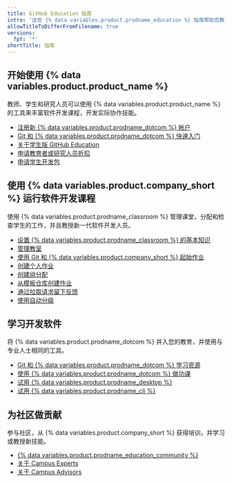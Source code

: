 ```yaml
---
title: GitHub Education 指南
intro: '这些 {% data variables.product.prodname_education %} 指南帮助您教授和学习 {% data variables.product.product_name %} 和软件开发。'
allowTitleToDifferFromFilename: true
versions:
  fpt: '*'
shortTitle: 指南
---
```


## 开始使用 {% data variables.product.product_name %}

教师、学生和研究人员可以使用 {% data variables.product.product_name %} 的工具来丰富软件开发课程，开发实际协作技能。

- [注册新 {% data variables.product.prodname_dotcom %} 帐户](/github/getting-started-with-github/signing-up-for-a-new-github-account)
- [Git 和 {% data variables.product.prodname_dotcom %} 快速入门 ](/github/getting-started-with-github/quickstart)
- [关于学生版 GitHub Education](/education/explore-the-benefits-of-teaching-and-learning-with-github-education/use-github-for-your-schoolwork/about-github-education-for-students)
- [申请教育者或研究人员折扣](/education/explore-the-benefits-of-teaching-and-learning-with-github-education/apply-for-an-educator-or-researcher-discount)
- [申请学生开发包](/education/explore-the-benefits-of-teaching-and-learning-with-github-education/apply-for-a-student-developer-pack)

## 使用 {% data variables.product.company_short %} 运行软件开发课程

使用 {% data variables.product.prodname_classroom %} 管理课堂，分配和检查学生的工作，并且教授新一代软件开发人员。

- [设置 {% data variables.product.prodname_classroom %} 的基本知识 ](/education/manage-coursework-with-github-classroom/basics-of-setting-up-github-classroom)
- [管理教室](/education/manage-coursework-with-github-classroom/manage-classrooms)
- [使用 Git 和 {% data variables.product.company_short %} 起始作业](/education/manage-coursework-with-github-classroom/use-the-git-and-github-starter-assignment)
- [创建个人作业](/education/manage-coursework-with-github-classroom/create-an-individual-assignment)
- [创建组分配](/education/manage-coursework-with-github-classroom/create-a-group-assignment)
- [从模板仓库创建作业](/education/manage-coursework-with-github-classroom/create-an-assignment-from-a-template-repository)
- [通过拉取请求留下反馈](/education/manage-coursework-with-github-classroom/leave-feedback-with-pull-requests)
- [使用自动分级](/education/manage-coursework-with-github-classroom/use-autograding)

## 学习开发软件

将 {% data variables.product.prodname_dotcom %} 并入您的教育，并使用与专业人士相同的工具。

- [Git 和 {% data variables.product.prodname_dotcom %} 学习资源](/github/getting-started-with-github/git-and-github-learning-resources)
- [使用 {% data variables.product.prodname_dotcom %} 做功课](/education/explore-the-benefits-of-teaching-and-learning-with-github-education/use-github-for-your-schoolwork)
- [试用 {% data variables.product.prodname_desktop %}](/desktop)
- [试用 {% data variables.product.prodname_cli %}](/github/getting-started-with-github/github-cli)

## 为社区做贡献

参与社区，从 {% data variables.product.company_short %} 获得培训，并学习或教授新技能。

- [{% data variables.product.prodname_education_community %}](https://education.github.community)
- [关于 Campus Experts](/education/explore-the-benefits-of-teaching-and-learning-with-github-education/about-campus-experts)
- [关于 Campus Advisors](/education/explore-the-benefits-of-teaching-and-learning-with-github-education/about-campus-advisors)
